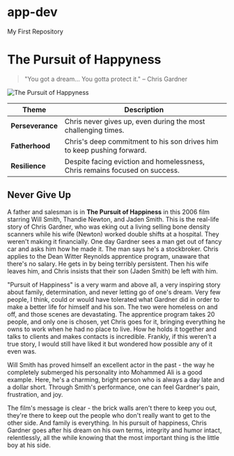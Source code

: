 # app-dev
My First Repository

# The Pursuit of Happyness

> "You got a dream... You gotta protect it." – Chris Gardner

![The Pursuit of Happyness](https://upload.wikimedia.org/wikipedia/en/8/81/Poster-pursuithappyness.jpg)


| Theme            | Description                                                                |
| ---------------- | -------------------------------------------------------------------------- |
| **Perseverance** | Chris never gives up, even during the most challenging times.              |
| **Fatherhood**   | Chris's deep commitment to his son drives him to keep pushing forward.     |
| **Resilience**   | Despite facing eviction and homelessness, Chris remains focused on success.|

## Never Give Up
A father and salesman is in **The Pursuit of Happiness** in this 2006 film starring Will Smith, Thandie Newton, and Jaden Smith. This is the real-life story of Chris Gardner, who was eking out a living selling bone density scanners while his wife (Newton) worked double shifts at a hospital. They weren't making it financially. One day Gardner sees a man get out of fancy car and asks him how he made it. The man says he's a stockbroker. Chris applies to the Dean Witter Reynolds apprentice program, unaware that there's no salary. He gets in by being terribly persistent. Then his wife leaves him, and Chris insists that their son (Jaden Smith) be left with him.

"Pursuit of Happiness" is a very warm and above all, a very inspiring story about family, determination, and never letting go of one's dream. Very few people, I think, could or would have tolerated what Gardner did in order to make a better life for himself and his son. The two were homeless on and off, and those scenes are devastating. The apprentice program takes 20 people, and only one is chosen, yet Chris goes for it, bringing everything he owns to work when he had no place to live. How he holds it together and talks to clients and makes contacts is incredible. Frankly, if this weren't a true story, I would still have liked it but wondered how possible any of it even was.

Will Smith has proved himself an excellent actor in the past - the way he completely submerged his personality into Mohammed Ali is a good example. Here, he's a charming, bright person who is always a day late and a dollar short. Through Smith's performance, one can feel Gardner's pain, frustration, and joy.

The film's message is clear - the brick walls aren't there to keep you out, they're there to keep out the people who don't really want to get to the other side. And family is everything. In his pursuit of happiness, Chris Gardner goes after his dream on his own terms, integrity and humor intact, relentlessly, all the while knowing that the most important thing is the little boy at his side.
